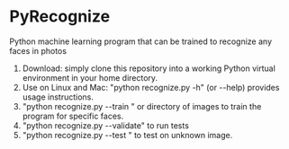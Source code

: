 # PyRecognize
Python machine learning program that can be trained to recognize any  faces in photos 

1) Download:  simply clone this repository into a working Python virtual environment in your home directory.
2) Use on Linux and Mac: "python recognize.py -h" (or --help) provides usage instructions.
3) "python recognize.py --train <path to images>" or directory of images to train the program for specific faces.
4) "python recognize.py --validate"  to run tests 
5) "python recognize.py --test <path to image>" to test on unknown image.
  
  
